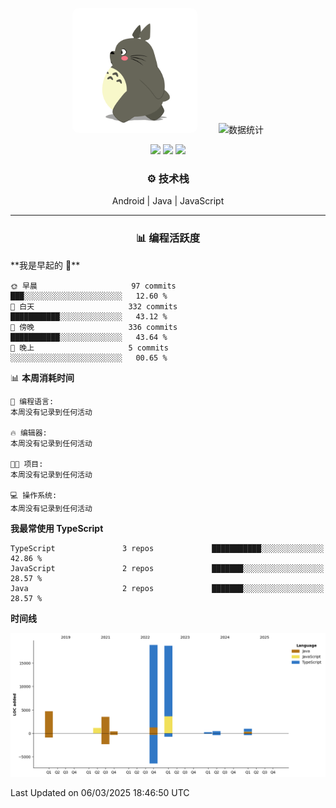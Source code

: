 <div align="center">
 
<img src="longmao.gif" width=200 style="border-radius:10px;margin-right:30px"> ![数据统计](https://github-readme-stats-sigma-five.vercel.app/api?username=ispace-top&show_icons=true&theme=transparent&count_private=true)

[![](https://komarev.com/ghpvc/?username=ispace-top&color=brightgreen&label=%20%20%20👁%20%E6%B5%8F%E8%A7%88%20%20%20%20)](https://github.com/isace-top) 
[![](https://img.shields.io/badge/🌐_博客-www.ispace.top-brightgreen)](https://www.isapce.top) 
[![](https://img.shields.io/badge/_wapedkj@sina.com-blue?logo=gmail)](mailto:wapedkj@sina.com)

### ⚙️  技术栈   

Android  |  Java  |  JavaScript


---
### 📊  编程活跃度  


<div align="left" width="85%">
<!--START_SECTION:waka-->
**我是早起的 🐤** 

```text
🌞 早晨                     97 commits          ███░░░░░░░░░░░░░░░░░░░░░░   12.60 % 
🌆 白天                     332 commits         ███████████░░░░░░░░░░░░░░   43.12 % 
🌃 傍晚                     336 commits         ███████████░░░░░░░░░░░░░░   43.64 % 
🌙 晚上                     5 commits           ░░░░░░░░░░░░░░░░░░░░░░░░░   00.65 % 
```


📊 **本周消耗时间** 

```text
💬 编程语言: 
本周没有记录到任何活动

🔥 编辑器: 
本周没有记录到任何活动

🐱‍💻 项目: 
本周没有记录到任何活动

💻 操作系统: 
本周没有记录到任何活动
```

**我最常使用 TypeScript** 

```text
TypeScript               3 repos             ███████████░░░░░░░░░░░░░░   42.86 % 
JavaScript               2 repos             ███████░░░░░░░░░░░░░░░░░░   28.57 % 
Java                     2 repos             ███████░░░░░░░░░░░░░░░░░░   28.57 % 
```



**时间线**

![Lines of Code chart](https://raw.githubusercontent.com/ispace-top/ispace-top/main/assets/bar_graph.png)


 Last Updated on 06/03/2025 18:46:50 UTC
<!--END_SECTION:waka-->

</div>
</div> 
